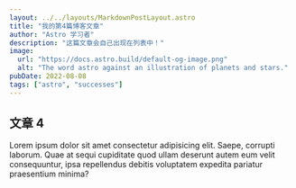 ```yaml
---
layout: ../../layouts/MarkdownPostLayout.astro
title: "我的第4篇博客文章"
author: "Astro 学习者"
description: "这篇文章会自己出现在列表中！"
image:
  url: "https://docs.astro.build/default-og-image.png"
  alt: "The word astro against an illustration of planets and stars."
pubDate: 2022-08-08
tags: ["astro", "successes"]
---
```


## 文章 4

Lorem ipsum dolor sit amet consectetur adipisicing elit. Saepe, corrupti laborum. Quae at sequi cupiditate quod ullam deserunt autem eum velit consequuntur, ipsa repellendus debitis voluptatem expedita pariatur praesentium minima?
